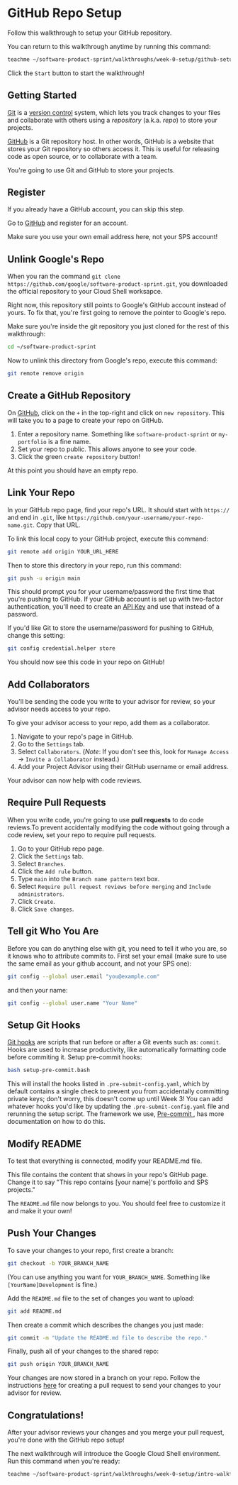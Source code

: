 # GitHub Repo Setup

Follow this walkthrough to setup your GitHub repository.

You can return to this walkthrough anytime by running this command:

```bash
teachme ~/software-product-sprint/walkthroughs/week-0-setup/github-setup-walkthrough.md
```

Click the `Start` button to start the walkthrough!

## Getting Started

[Git](https://git-scm.com/) is a
[version control](https://en.wikipedia.org/wiki/Version_control) system, which
lets you track changes to your files and collaborate with others using a
_repository_ (a.k.a. _repo_) to store your projects.

[GitHub](https://github.com/) is a Git repository host. In other words, GitHub
is a website that stores your Git repository so others access it. This is useful
for releasing code as open source, or to collaborate with a team.

You're going to use Git and GitHub to store your projects.

## Register

If you already have a GitHub account, you can skip this step.

Go to [GitHub](https://github.com/) and register for an account.

Make sure you use your own email address here, not your SPS account!

## Unlink Google's Repo

When you ran the command
`git clone https://github.com/google/software-product-sprint.git`, you
downloaded the official repository to your Cloud Shell worksapce.

Right now, this repository still points to Google's GitHub account instead of
yours. To fix that, you're first going to remove the pointer to Google's repo.

Make sure you're inside the git repository you just cloned for the rest of this
walkthrough:

```bash
cd ~/software-product-sprint
```

Now to unlink this directory from Google's repo, execute this command:

```bash
git remote remove origin
```

## Create a GitHub Repository

On [GitHub](https://github.com/), click on the `+` in the top-right and click on
`new repository`. This will take you to a page to create your repo on GitHub.

1.  Enter a repository name. Something like `software-product-sprint` or
    `my-portfolio` is a fine name.
2.  Set your repo to public. This allows anyone to see your code.
3.  Click the green `create repository` button!

At this point you should have an empty repo.

## Link Your Repo

In your GitHub repo page, find your repo's URL. It should start with `https://`
and end in `.git`, like
`https://github.com/your-username/your-repo-name.git`. Copy that URL.

To link this local copy to your GitHub project, execute this command:

```bash
git remote add origin YOUR_URL_HERE
```

Then to store this directory in your repo, run this command:

```bash
git push -u origin main
```

This should prompt you for your username/password the first time that you're
pushing to GitHub. If your GitHub account is set up with two-factor
authentication, you'll need to create an
[API Key](https://help.github.com/en/github/authenticating-to-github/creating-a-personal-access-token-for-the-command-line)
and use that instead of a password.

If you'd like Git to store the username/password for pushing to GitHub, change
this setting:

```bash
git config credential.helper store
```

You should now see this code in your repo on GitHub!

## Add Collaborators

You'll be sending the code you write to your advisor for review, so your advisor
needs access to your repo.

To give your advisor access to your repo, add them as a collaborator.

1.  Navigate to your repo's page in GitHub.
1.  Go to the `Settings` tab.
1.  Select `Collaborators`. (*Note*: If you don't see this,
    look for `Manage Access` -> `Invite a Collaborator` instead.)
1.  Add your Project Advisor using their GitHub username or email address.

Your advisor can now help with code reviews.

## Require Pull Requests

When you write code, you're going to use **pull requests** to do code reviews.To
prevent accidentally modifying the code without going through a code review, set
your repo to require pull requests.

1.  Go to your GitHub repo page.
2.  Click the `Settings` tab.
3.  Select `Branches`.
4.  Click the `Add rule` button.
5.  Type `main` into the `Branch name pattern` text box.
6.  Select `Require pull request reviews before merging` and `Include
    administrators`.
7.  Click `Create`.
8.  Click `Save changes`.

## Tell git Who You Are

Before you can do anything else with git, you need to tell it who you are, so it
knows who to attribute commits to. First set your email (make sure to use the
same email as your github account, and not your SPS one):

```bash
git config --global user.email "you@example.com"
```

and then your name:

```bash
git config --global user.name "Your Name"
```

## Setup Git Hooks

[Git hooks](https://githooks.com/) are scripts that run before or after a Git
events such as: `commit`. Hooks are used to increase productivity, like
automatically formatting code before commiting it. Setup pre-commit hooks:

```bash
bash setup-pre-commit.bash
```

This will install the hooks listed in `.pre-submit-config.yaml`, which by
default contains a single check to prevent you from accidentally committing
private keys; don't worry, this doesn't come up until Week 3! You can add
whatever hooks you'd like by updating the `.pre-submit-config.yaml` file and
rerunning the setup script. The framework we use,
[Pre-commit ](https://pre-commit.com/index.html), has more documentation on how
to do this.

## Modify README

To test that everything is connected, modify your
<walkthrough-editor-open-file filePath="software-product-sprint/README.md">README.md</walkthrough-editor-open-file>
file.

This file contains the content that shows in your repo's GitHub page.
Change it to say "This repo contains [your name]'s portfolio and
SPS projects."

The `README.md` file now belongs to you. You should feel free to customize it
and make it your own!

## Push Your Changes

To save your changes to your repo, first create a branch:

```bash
git checkout -b YOUR_BRANCH_NAME
```

(You can use anything you want for `YOUR_BRANCH_NAME`. Something like
`[YourName]Development` is fine.)

Add the `README.md` file to the set of changes you want to upload:

```bash
git add README.md
```

Then create a commit which describes the changes you just made:

```bash
git commit -m "Update the README.md file to describe the repo."
```

Finally, push all of your changes to the shared repo:

```bash
git push origin YOUR_BRANCH_NAME
```

Your changes are now stored in a branch on your repo. Follow the instructions
[here](https://help.github.com/en/github/collaborating-with-issues-and-pull-requests/creating-a-pull-request)
for creating a pull request to send your changes to your advisor for review.

## Congratulations!

<walkthrough-conclusion-trophy></walkthrough-conclusion-trophy>

After your advisor reviews your changes and you merge your pull request, you're
done with the GitHub repo setup!

The next walkthrough will introduce the Google Cloud Shell environment. Run this
command when you're ready:

```bash
teachme ~/software-product-sprint/walkthroughs/week-0-setup/intro-walkthrough.md
```

